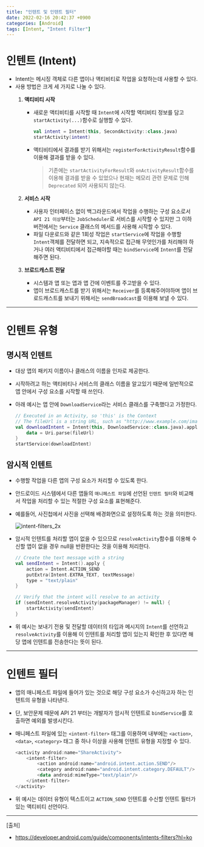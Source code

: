 ```yaml
---
title: "인텐트 및 인텐트 필터" 
date: 2022-02-16 20:42:37 +0900
categories: [Android]
tags: [Intent, "Intent Filter"]
---
```


# 인텐트 (Intent)
- Intent는 메시징 객체로 다른 앱이나 액티비티로 작업을 요청하는데 사용할 수 있다.
- 사용 방법은 크게 세 가지로 나눌 수 있다.
    1. **액티비티 시작**
        - 새로운 액티비티를 시작할 때 `Intent`에 시작할 액티비티 정보를 담고 `startActivity(...)`함수로 실행할 수 있다.

            ```kotlin
            val intent = Intent(this, SecondActivity::class.java)
            startActivity(intent)
            ```

        - 액티비티에서 결과를 받기 위해서는 `registerForActivityResult`함수를 이용해 결과를 받을 수 있다.
            
            > 기존에는 `startActivityForResult`와 `onActivityResult`함수를 이용해 결과를 받을 수 있었으나 현재는 메모리 관련 문제로 인해 `Deprecated` 되어 사용되지 않는다.

    2. **서비스 시작**
        - 사용자 인터페이스 없이 백그라운드에서 작업을 수행하는 구성 요소로서 `API 21 이상`부터는 `JobScheduler`로 서비스를 시작할 수 있지만 그 이하 버전에서는 `Service` 클래스의 메서드를 사용해 시작할 수 있다.
        - 파일 다운로드와 같은 1회성 작업은 `startService`에 작업을 수행할 `Intent`객체를 전달하면 되고, 지속적으로 접근해 무엇인가를 처리해야 하거나 여러 액티비티에서 접근해야할 때는 `bindService`에 `Intent`를 전달해주면 된다.

    3. **브로드캐스트 전달**
        - 시스템과 앱 또는 앱과 앱 간에 이벤트를 주고받을 수 있다.
        - 앱이 브로드캐스트를 받기 위해서는 `Receiver`를 등록해주어야하며 앱이 브로드캐스트를 보내기 위해서는 `sendBroadcast`를 이용해 보낼 수 있다.

---

# 인텐트 유형

## 명시적 인텐트

- 대상 앱의 패키지 이름이나 클래스의 이름을 인자로 제공한다.
- 시작하려고 하는 액티비티나 서비스의 클래스 이름을 알고있기 때문에 일반적으로 앱 안에서 구성 요소를 시작할 때 쓰인다.
- 아래 예시는 앱 안에 `DownloadService`라는 서비스 클래스를 구축했다고 가정한다.

    ```kotlin
    // Executed in an Activity, so 'this' is the Context
    // The fileUrl is a string URL, such as "http://www.example.com/image.png"
    val downloadIntent = Intent(this, DownloadService::class.java).apply {
        data = Uri.parse(fileUrl)
    }
    startService(downloadIntent)
    ```

## 암시적 인텐트

- 수행할 작업을 다른 앱의 구성 요소가 처리할 수 있도록 한다.
- 안드로이드 시스템에서 다른 앱들의 `매니페스트 파일`에 선언된 `인텐트 필터`와 비교해서 작업을 처리할 수 있는 적절한 구성 요소를 표현해준다.
- 예를들어, 사진첩에서 사진을 선택해 배경화면으로 설정하도록 하는 것을 의미한다.

    ![intent-filters_2x](https://user-images.githubusercontent.com/29175138/154269562-667166fd-1f70-4042-a4da-29ccb3e4819c.png)

- 암시적 인텐트를 처리할 앱이 없을 수 있으므로 `resolveActivity`함수를 이용해 수신할 앱이 없을 경우 null을 반환한다는 것을 이용해 처리한다.

    ```kotlin
    // Create the text message with a string
    val sendIntent = Intent().apply {
        action = Intent.ACTION_SEND
        putExtra(Intent.EXTRA_TEXT, textMessage)
        type = "text/plain"
    }

    // Verify that the intent will resolve to an activity
    if (sendIntent.resolveActivity(packageManager) != null) {
        startActivity(sendIntent)
    }
    ```

- 위 예시는 보내기 전용 및 전달할 데이터의 타입과 메시지의 `Intent`를 선언하고 `resolveActivity`를 이용해 이 인텐트를 처리할 앱이 있는지 확인한 후 있다면 해당 앱에 인텐트를 전송한다는 뜻이 된다. 

---

# 인텐트 필터

- 앱의 매니페스트 파일에 들어가 있는 것으로 해당 구성 요소가 수신하고자 하는 인텐트의 유형을 나타낸다.
- 단, 보안문제 때문에 API 21 부터는 개발자가 암시적 인텐트로 `bindService`를 호출하면 예외를 발생시킨다.
- 매니페스트 파일에 있는 `<intent-filter>` 태그를 이용하며 내부에는 `<action>`, `<data>`, `<category>` 태그 중 하나 이상을 사용해 인텐트 유형을 지정할 수 있다.

    ```kotlin
    <activity android:name="ShareActivity">
        <intent-filter>
            <action android:name="android.intent.action.SEND"/>
            <category android:name="android.intent.category.DEFAULT"/>
            <data android:mimeType="text/plain"/>
        </intent-filter>
    </activity>
    ```

- 위 예시는 데이터 유형이 텍스트이고 `ACTION_SEND` 인텐트를 수신할 인텐트 필터가 있는 액티비티 선언이다.

---
[출처]
- https://developer.android.com/guide/components/intents-filters?hl=ko
